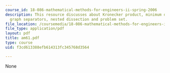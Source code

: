 ```yaml
---
course_id: 18-086-mathematical-methods-for-engineers-ii-spring-2006
description: This resource discusses about Kronecker product, minimum degree algorithm,
  graph separators, nested dissection and problem set.
file_location: /coursemedia/18-086-mathematical-methods-for-engineers-ii-spring-2006/f3cd613388efb614313fc345768d3564_am61.pdf
file_type: application/pdf
layout: pdf
title: am61.pdf
type: course
uid: f3cd613388efb614313fc345768d3564

---
```

None